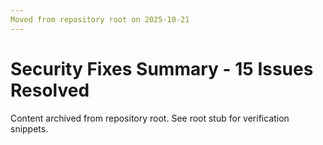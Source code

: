 ```yaml
---
Moved from repository root on 2025-10-21
---
```


# Security Fixes Summary - 15 Issues Resolved

Content archived from repository root. See root stub for verification snippets.
